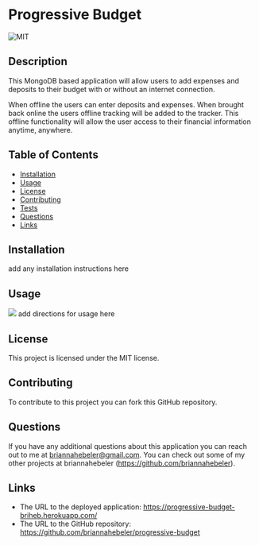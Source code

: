 # Progressive Budget
![MIT](https://img.shields.io/badge/license-MIT-blueviolet)

## Description 
This MongoDB based application will allow users to add expenses and deposits to their budget with or without an internet connection.

When offline the users can enter deposits and expenses. When brought back online the users offline tracking will be added to the tracker. This offline functionality will allow the user access to their financial information anytime, anywhere. 

## Table of Contents  
* [Installation](#installation)
* [Usage](#usage)
* [License](#license)
* [Contributing](#contributing)
* [Tests](#tests)
* [Questions](#questions)
* [Links](#links)

## Installation
add any installation instructions here

## Usage 
![](./public/assets/images/#)
add directions for usage here

## License
This project is licensed under the MIT license.

## Contributing
To contribute to this project you can fork this GitHub repository.

## Questions
If you have any additional questions about this application you can reach out to me at briannahebeler@gmail.com.
You can check out some of my other projects at briannahebeler (https://github.com/briannahebeler).

## Links
* The URL to the deployed application: https://progressive-budget-briheb.herokuapp.com/
* The URL to the GitHub repository: https://github.com/briannahebeler/progressive-budget